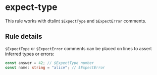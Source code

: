 # expect-type

This rule works with dtslint `$ExpectType` and `$ExpectError` comments.

## Rule details

`$ExpectType` or `$ExpectError` comments can be placed on lines to assert inferred types or errors:

```ts
const answer = 42; // $ExpectType number
const name: string = "alice"; // $ExpectError
```